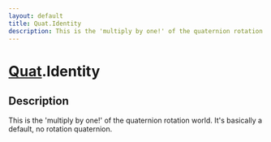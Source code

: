 ```yaml
---
layout: default
title: Quat.Identity
description: This is the 'multiply by one!' of the quaternion rotation world. It's basically a default, no rotation quaternion.
---
```

# [Quat]({{site.url}}/Pages/Reference/Quat.html).Identity

## Description
This is the 'multiply by one!' of the quaternion rotation world. It's
basically a default, no rotation quaternion.


